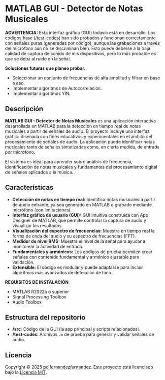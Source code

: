 # MATLAB GUI - Detector de Notas Musicales

**ADVERTENCIA:** Esta interfaz gráfica (GUI) todavía está en desarrollo. Los códigos base ([/test-codes](./test-codes)) han sido probados y funcionan correctamente con señales puras (generadas por código), aunque las grabaciones a través del micrófono aún no se discriminan bien. Esto puede deberse a la baja calidad de captura de sonido de mis dispositivos, pero lo más probable es que se deba al ruido en la señal.

**Soluciones futuras que planeo probar:**
- Seleccionar un conjunto de frecuencias de alta amplitud y filtrar en base a eso.
- Implementar algoritmos de Autocorrelación.
- Implementar algoritmos YIN.

## Descripción

**MATLAB GUI - Detector de Notas Musicales** es una aplicación interactiva desarrollada en MATLAB para la detección en tiempo real de notas musicales a partir de señales de audio. El proyecto incluye una interfaz gráfica diseñada con fines educativos y experimentales en el ámbito del procesamiento de señales de audio. La aplicación puede identificar notas musicales tanto de señales sintetizadas como, en cierta medida, de entrada por micrófono.

El sistema es ideal para aprender sobre análisis de frecuencia, identificación de notas musicales y fundamentos del procesamiento digital de señales aplicados a la música.

## Características

- **Detección de notas en tiempo real:** Identifica notas musicales a partir de audio entrante, ya sea generado en MATLAB o grabado mediante micrófono (con limitaciones).
- **Interfaz gráfica de usuario (GUI):** GUI intuitiva construida con App Designer de MATLAB, que permite controlar la captura de audio y visualizar los resultados.
- **Visualización del espectro de frecuencias:** Muestra en tiempo real la forma de onda del audio y su espectro de frecuencias (FFT).
- **Medidor de nivel RMS:** Muestra el nivel de la señal para ayudar a monitorear la actividad de entrada.
- **Fundamentales y armónicos:** Los códigos de prueba permiten crear señales con contenido fundamental y armónico ajustable para validación.
- **Extensible:** El código es modular y puede adaptarse para incluir algoritmos más avanzados de detección de tono.

**REQUISITOS DE INSTALACIÓN**
- MATLAB R2022a o superior
- Signal Processing Toolbox
- Audio Toolbox

## Estructura del repositorio

- **/src**: Código de la GUI (la app principal y scripts relacionados).
- **/test-codes**: Archivos `.m` de prueba para generar y validar señales de audio.

## Licencia

Copyright © 2025 [polfernandezfernandez](https://github.com/fernandezfernandezpol). Este proyecto está licenciado bajo la [Licencia MIT](../LICENSE.md).